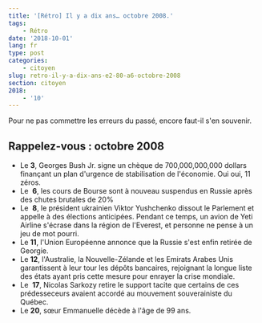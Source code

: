 ```yaml
---
title: '[Rétro] Il y a dix ans… octobre 2008.'
tags:
    - Rétro
date: '2018-10-01'
lang: fr
type: post
categories:
    - citoyen
slug: retro-il-y-a-dix-ans-e2-80-a6-octobre-2008
section: citoyen
2018:
    - '10'
---
```


Pour ne pas commettre les erreurs du passé, encore faut-il s'en souvenir.

<!--more-->

## Rappelez-vous : octobre 2008

*   Le **3**, Georges Bush Jr. signe un chèque de 700,000,000,000 dollars finançant un plan d'urgence de stabilisation de l'économie. Oui oui, 11 zéros.
*   Le  **6**, les cours de Bourse sont à nouveau suspendus en Russie après des chutes brutales de 20%
*   Le  **8**, le président ukrainien Viktor Yushchenko dissout le Parlement et appelle à des élections anticipées. Pendant ce temps, un avion de Yeti Airline s'écrase dans la région de l'Everest, et personne ne pense à un jeu de mot pourri.
*   Le **11**, l'Union Européenne annonce que la Russie s'est enfin retirée de Georgie.
*   Le **12**, l'Australie, la Nouvelle-Zélande et les Emirats Arabes Unis garantissent à leur tour les dépôts bancaires, rejoignant la longue liste des états ayant pris cette mesure pour enrayer la crise mondiale.
*   Le  **17**, Nicolas Sarkozy retire le support tacite que certains de ces prédesseceurs avaient accordé au mouvement souverainiste du Québec.
*   Le **20**, sœur Emmanuelle décède à l'âge de 99 ans.